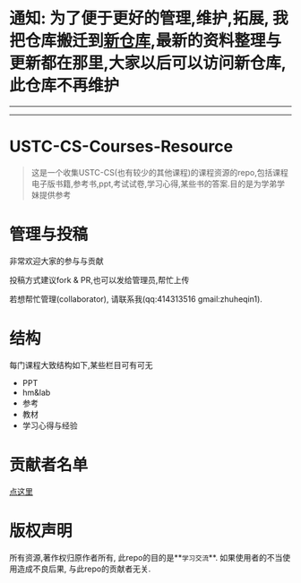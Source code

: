# 通知: 为了便于更好的管理,维护,拓展, 我把仓库搬迁到[新仓库](https://github.com/USTC-Courses/CS),最新的资料整理与更新都在那里,大家以后可以访问新仓库, 此仓库不再维护


---
---

# USTC-CS-Courses-Resource
>这是一个收集USTC-CS(也有较少的其他课程)的课程资源的repo,包括课程电子版书籍,参考书,ppt,考试试卷,学习心得,某些书的答案.目的是为学弟学妹提供参考

# 管理与投稿
非常欢迎大家的参与与贡献

投稿方式建议fork & PR,也可以发给管理员,帮忙上传 

若想帮忙管理(collaborator), 请联系我(qq:414313516  gmail:zhuheqin1).

# 结构
每门课程大致结构如下,某些栏目可有可无
* PPT
* hm&lab
* 参考
* 教材
* 学习心得与经验

# 贡献者名单
[点这里](https://github.com/mbinary/USTC-CS-Courses-Resource/graphs/contributors)

# 版权声明
所有资源,著作权归原作者所有, 此repo的目的是**`学习交流`**.
如果使用者的不当使用造成不良后果, 与此repo的贡献者无关.


